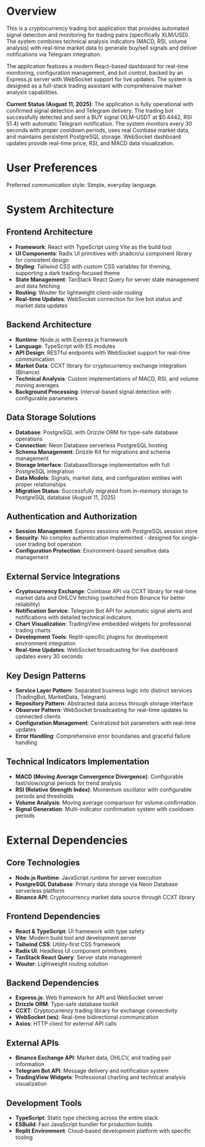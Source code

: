 # Overview

This is a cryptocurrency trading bot application that provides automated signal detection and monitoring for trading pairs (specifically XLM/USD). The system combines technical analysis indicators (MACD, RSI, volume analysis) with real-time market data to generate buy/sell signals and deliver notifications via Telegram integration.

The application features a modern React-based dashboard for real-time monitoring, configuration management, and bot control, backed by an Express.js server with WebSocket support for live updates. The system is designed as a full-stack trading assistant with comprehensive market analysis capabilities.

**Current Status (August 11, 2025)**: The application is fully operational with confirmed signal detection and Telegram delivery. The trading bot successfully detected and sent a BUY signal (XLM-USDT at $0.4442, RSI 51.4) with automatic Telegram notification. The system monitors every 30 seconds with proper cooldown periods, uses real Coinbase market data, and maintains persistent PostgreSQL storage. WebSocket dashboard updates provide real-time price, RSI, and MACD data visualization.

# User Preferences

Preferred communication style: Simple, everyday language.

# System Architecture

## Frontend Architecture
- **Framework**: React with TypeScript using Vite as the build tool
- **UI Components**: Radix UI primitives with shadcn/ui component library for consistent design
- **Styling**: Tailwind CSS with custom CSS variables for theming, supporting a dark trading-focused theme
- **State Management**: TanStack React Query for server state management and data fetching
- **Routing**: Wouter for lightweight client-side routing
- **Real-time Updates**: WebSocket connection for live bot status and market data updates

## Backend Architecture
- **Runtime**: Node.js with Express.js framework
- **Language**: TypeScript with ES modules
- **API Design**: RESTful endpoints with WebSocket support for real-time communication
- **Market Data**: CCXT library for cryptocurrency exchange integration (Binance)
- **Technical Analysis**: Custom implementations of MACD, RSI, and volume moving averages
- **Background Processing**: Interval-based signal detection with configurable parameters

## Data Storage Solutions
- **Database**: PostgreSQL with Drizzle ORM for type-safe database operations
- **Connection**: Neon Database serverless PostgreSQL hosting
- **Schema Management**: Drizzle Kit for migrations and schema management
- **Storage Interface**: DatabaseStorage implementation with full PostgreSQL integration
- **Data Models**: Signals, market data, and configuration entities with proper relationships
- **Migration Status**: Successfully migrated from in-memory storage to PostgreSQL database (August 11, 2025)

## Authentication and Authorization
- **Session Management**: Express sessions with PostgreSQL session store
- **Security**: No complex authentication implemented - designed for single-user trading bot operation
- **Configuration Protection**: Environment-based sensitive data management

## External Service Integrations
- **Cryptocurrency Exchange**: Coinbase API via CCXT library for real-time market data and OHLCV fetching (switched from Binance for better reliability)
- **Notification Service**: Telegram Bot API for automatic signal alerts and notifications with detailed technical indicators
- **Chart Visualization**: TradingView embedded widgets for professional trading charts
- **Development Tools**: Replit-specific plugins for development environment integration
- **Real-time Updates**: WebSocket broadcasting for live dashboard updates every 30 seconds

## Key Design Patterns
- **Service Layer Pattern**: Separated business logic into distinct services (TradingBot, MarketData, Telegram)
- **Repository Pattern**: Abstracted data access through storage interface
- **Observer Pattern**: WebSocket broadcasting for real-time updates to connected clients
- **Configuration Management**: Centralized bot parameters with real-time updates
- **Error Handling**: Comprehensive error boundaries and graceful failure handling

## Technical Indicators Implementation
- **MACD (Moving Average Convergence Divergence)**: Configurable fast/slow/signal periods for trend analysis
- **RSI (Relative Strength Index)**: Momentum oscillator with configurable periods and thresholds
- **Volume Analysis**: Moving average comparison for volume confirmation
- **Signal Generation**: Multi-indicator confirmation system with cooldown periods

# External Dependencies

## Core Technologies
- **Node.js Runtime**: JavaScript runtime for server execution
- **PostgreSQL Database**: Primary data storage via Neon Database serverless platform
- **Binance API**: Cryptocurrency market data source through CCXT library

## Frontend Dependencies
- **React & TypeScript**: UI framework with type safety
- **Vite**: Modern build tool and development server
- **Tailwind CSS**: Utility-first CSS framework
- **Radix UI**: Headless UI component primitives
- **TanStack React Query**: Server state management
- **Wouter**: Lightweight routing solution

## Backend Dependencies
- **Express.js**: Web framework for API and WebSocket server
- **Drizzle ORM**: Type-safe database toolkit
- **CCXT**: Cryptocurrency trading library for exchange connectivity
- **WebSocket (ws)**: Real-time bidirectional communication
- **Axios**: HTTP client for external API calls

## External APIs
- **Binance Exchange API**: Market data, OHLCV, and trading pair information
- **Telegram Bot API**: Message delivery and notification system
- **TradingView Widgets**: Professional charting and technical analysis visualization

## Development Tools
- **TypeScript**: Static type checking across the entire stack
- **ESBuild**: Fast JavaScript bundler for production builds
- **Replit Environment**: Cloud-based development platform with specific tooling